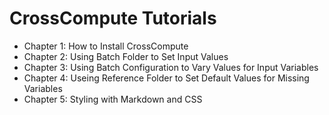# CrossCompute Tutorials

- Chapter 1: How to Install CrossCompute
- Chapter 2: Using Batch Folder to Set Input Values
- Chapter 3: Using Batch Configuration to Vary Values for Input Variables
- Chapter 4: Useing Reference Folder to Set Default Values for Missing Variables
- Chapter 5: Styling with Markdown and CSS
